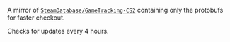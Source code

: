 A mirror of [`SteamDatabase/GameTracking-CS2`](https://github.com/SteamDatabase/GameTracking-CS2) containing only the protobufs for faster checkout.

Checks for updates every 4 hours.
